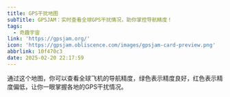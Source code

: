 ```yaml
---
title: GPS干扰地图
subTitle: GPSJAM：实时查看全球GPS干扰情况，助你掌控导航精度！
tags:
  - 奇趣宇宙
link: 'https://gpsjam.org/'
icon: 'https://gpsjam.obliscence.com/images/gpsjam-card-preview.png'
abbrlink: 10f470c3
date: 2025-02-20 22:17:59
---
```


通过这个地图，你可以查看全球飞机的导航精度，绿色表示精度良好，红色表示精度偏低，让你一眼掌握各地的GPS干扰情况。